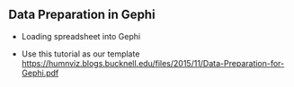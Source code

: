 ## Data Preparation in Gephi

- Loading spreadsheet into Gephi

- Use this tutorial as our template https://humnviz.blogs.bucknell.edu/files/2015/11/Data-Preparation-for-Gephi.pdf

